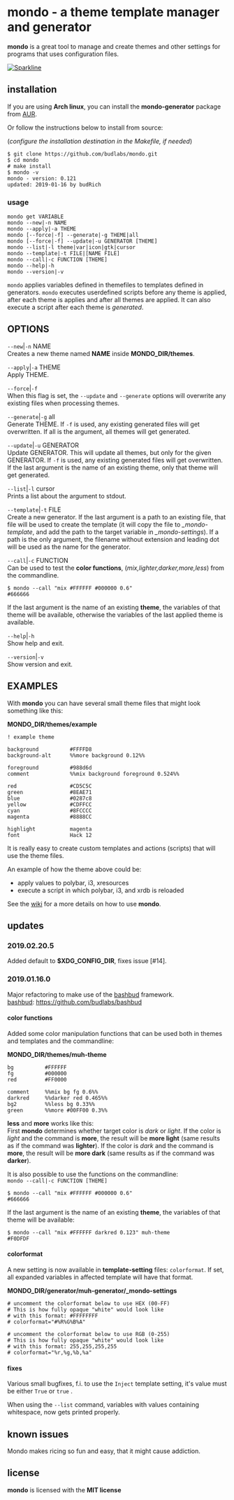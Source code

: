 # mondo - a theme template manager and generator 

**mondo** is a great tool to manage and create themes and
other settings for programs that uses configuration files.


[![Sparkline](https://stars.medv.io/budlabs/mondo.svg)](https://stars.medv.io/budlabs/mondo)


## installation

If you are using **Arch linux**, you can install the
**mondo-generator** package from [AUR].  

Or follow the instructions below to install from source:  

(*configure the installation destination in the Makefile,
if needed*)

``` text
$ git clone https://github.com/budlabs/mondo.git
$ cd mondo
# make install
$ mondo -v
mondo - version: 0.121
updated: 2019-01-16 by budRich
```


### usage

```text
mondo get VARIABLE   
mondo --new|-n NAME  
mondo --apply|-a THEME  
mondo [--force|-f] --generate|-g THEME|all  
mondo [--force|-f] --update|-u GENERATOR [THEME]
mondo --list|-l theme|var|icon|gtk|cursor   
mondo --template|-t FILE|[NAME FILE] 
mondo --call|-c FUNCTION [THEME]
mondo --help|-h  
mondo --version|-v  
```

`mondo` applies variables defined in themefiles to
templates defined in generators. `mondo` executes
userdefined scripts before any theme is applied, after each
theme is applies and after all themes are applied. It can
also execute a script after each theme is *generated*.  


OPTIONS
-------

`--new`|`-n` NAME  
Creates a new theme named **NAME** inside
**MONDO_DIR/themes**.

`--apply`|`-a` THEME  
Apply THEME.

`--force`|`-f`  
When this flag is set,  the `--update` and `--generate`
options will overwrite any existing files when processing
themes.

`--generate`|`-g` all  
Generate THEME. If `-f` is used, any existing generated
files will get overwritten. If all is the argument, all
themes will get generated.  

`--update`|`-u` GENERATOR  
Update GENERATOR. This will update all themes, but only for
the given GENERATOR. If `-f` is used, any existing generated
files will get overwritten. If the last argument is the name
of an existing theme, only that theme will get generated.  

`--list`|`-l` cursor  
Prints a list about the argument to stdout.

`--template`|`-t` FILE  
Create a new generator. If the last argument is a path to
an existing file, that file will be used to create the
template (it will copy the file to *_mondo-template*, and
add the path to the target variable in *_mondo-settings*).
If a path is the only argument, the filename without
extension and leading dot will be used as the name for the
generator.

`--call`|`-c` FUNCTION  
Can be used to test the **color functions**,
(*mix,lighter,darker,more,less*) from the commandline.  

```text
$ mondo --call "mix #FFFFFF #000000 0.6"
#666666
```


If the last argument is the name of an existing **theme**,
the variables of that theme will be available, otherwise the
variables of  the last applied theme is available.  

`--help`|`-h`  
Show help and exit.

`--version`|`-v`  
Show version and exit.

EXAMPLES
--------
With **mondo** you can have several small theme files that
might look something like this:  

**MONDO_DIR/themes/example**
```
! example theme

background          #FFFFD8
background-alt      %%more background 0.12%%

foreground          #988d6d
comment             %%mix background foreground 0.524%%

red                 #CD5C5C
green               #8EAE71
blue                #0287c8
yellow              #CDFFCC
cyan                #8FCCCC
magenta             #8888CC

highlight           magenta
font                Hack 12
```


It is really easy to create custom templates and actions
(scripts) that will use the theme files.  

An example of how the theme above could be:  
* apply values to polybar, i3, xresources
* execute a script in which polybar, i3, and xrdb is reloaded


See the [wiki] for a more details on how to use **mondo**.

## updates

### 2019.02.20.5

Added default to **$XDG_CONFIG_DIR**, fixes issue [#14].

### 2019.01.16.0


Major refactoring to make use of the [bashbud] framework.  
[bashbud]: https://github.com/budlabs/bashbud



#### color functions


Added some color manipulation functions that can be used
both in themes and templates and the commandline:

**MONDO_DIR/themes/muh-theme**  
```text
bg          #FFFFFF
fg          #000000
red         #FF0000

comment     %%mix bg fg 0.6%%
darkred     %%darker red 0.465%%
bg2         %%less bg 0.33%%
green       %%more #00FF00 0.3%%
```


**less** and **more** works like this:  
First **mondo** determines whether target color is *dark*
or *light*. If the color is *light* and the command is
**more**,  the result will be **more light**  (same results
as if the command was **lighter**). If the color is *dark*
and the command is **more**,  the result will be **more
dark**  (same results as if the command was **darker**).

It is also possible to use the functions on the
commandline:  
`mondo --call|-c FUNCTION [THEME]`  

```text
$ mondo --call "mix #FFFFFF #000000 0.6"
#666666
```


If the last argument is the name of an existing **theme**,
the variables of that theme will be available:  

```text
$ mondo --call "mix #FFFFFF darkred 0.123" muh-theme
#F0DFDF
```



#### colorformat


A new setting is now available in **template-setting**
files: `colorformat`. If set, all expanded variables in
affected template will have that format.

**MONDO_DIR/generator/muh-generator/_mondo-settings**  
```text
# uncomment the colorformat below to use HEX (00-FF)
# This is how fully opaque "white" would look like
# with this format: #FFFFFFFF
# colorformat="#%R%G%B%A"

# uncomment the colorformat below to use RGB (0-255)
# This is how fully opaque "white" would look like
# with this format: 255,255,255,255
# colorformat="%r,%g,%b,%a"
```


#### fixes


Various small bugfixes, f.i. to use the `Inject` template
setting, it's value must be either `True` or `true` .  

When using the `--list` command, variables with values
containing whitespace, now gets printed properly.


## known issues

Mondo makes ricing so fun and easy, that it might cause
addiction.

[wiki]: https://github.com/budlabs/mondo/wiki
[AUR]: https://aur.archlinux.org/packages/mondo-generator/
[bashbud]: https://github.com/budlabs/bashbud


## license

**mondo** is licensed with the **MIT license**


